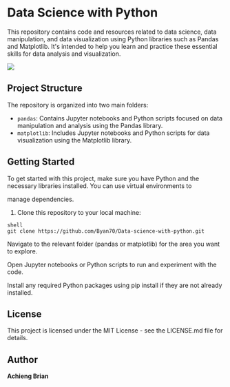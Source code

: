 


# Data Science with Python

This repository contains code and resources related to data science, data manipulation, and data visualization using Python libraries such as Pandas and Matplotlib. It's intended to help you learn and practice these essential skills for data analysis and visualization.

<img src="https://www.google.com/imgres?imgurl=https%3A%2F%2Fioe.engin.umich.edu%2Fwp-content%2Fuploads%2Fsites%2F7%2F2021%2F06%2FRESIZED_IOE-Masters_-Data-Analytics-and-Applied-Statistics.jpg&tbnid=ayrCuE2PD9fqyM&vet=12ahUKEwiF0-qbtpOCAxXZfqQEHRnaBzkQMyhiegUIARDHAg..i&imgrefurl=https%3A%2F%2Fioe.engin.umich.edu%2Fresearch%2Fmethodologies%2Fdata-analytics%2F&docid=UXwm8yehhtTX-M&w=861&h=432&q=data%20analysis&ved=2ahUKEwiF0-qbtpOCAxXZfqQEHRnaBzkQMyhiegUIARDHAg">

## Project Structure

The repository is organized into two main folders:

- `pandas`: Contains Jupyter notebooks and Python scripts focused on data manipulation and analysis using the Pandas library.
- `matplotlib`: Includes Jupyter notebooks and Python scripts for data visualization using the Matplotlib library.

## Getting Started

To get started with this project, make sure you have Python and the necessary libraries installed. You can use virtual environments to 

manage dependencies.

1. Clone this repository to your local machine:

```
shell
git clone https://github.com/Byan70/Data-science-with-python.git

```
Navigate to the relevant folder (pandas or matplotlib) for the area you want to explore.

Open Jupyter notebooks or Python scripts to run and experiment with the code.

Install any required Python packages using pip install if they are not already installed.

## License
This project is licensed under the MIT License - see the LICENSE.md file for details.

## Author

**Achieng Brian** 



